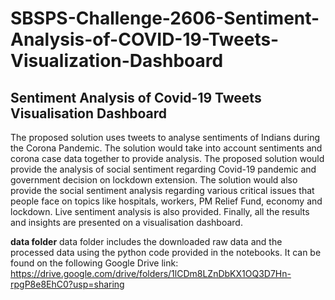 # SBSPS-Challenge-2606-Sentiment-Analysis-of-COVID-19-Tweets-Visualization-Dashboard
<h2>Sentiment Analysis of Covid-19 Tweets Visualisation Dashboard</h2>

The proposed solution uses tweets to analyse sentiments of Indians during the Corona Pandemic. The solution would take into account sentiments and corona case data together to provide analysis. The proposed solution would provide the analysis of social sentiment regarding Covid-19 pandemic and government decision on lockdown extension. The solution would also provide the social sentiment analysis regarding various critical issues that people face on topics like hospitals, workers, PM Relief Fund, economy and lockdown. Live sentiment analysis is also provided. Finally, all the results and insights are presented on a visualisation dashboard.

<b>data folder</b>
data folder includes the downloaded raw data and the processed data using the python code provided in the notebooks. It can be found on the following Google Drive link: https://drive.google.com/drive/folders/1lCDm8LZnDbKX1OQ3D7Hn-rpgP8e8EhC0?usp=sharing

